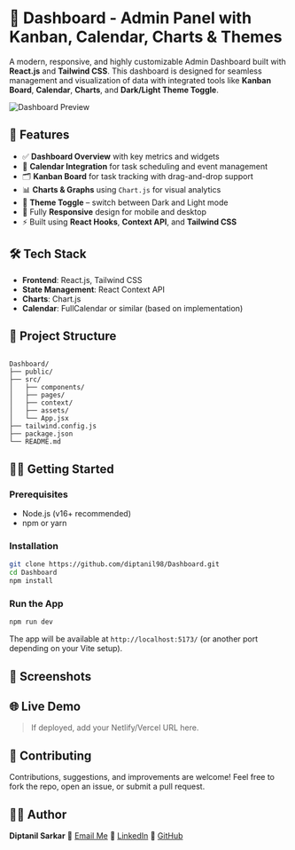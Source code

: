 
# 🧠 Dashboard - Admin Panel with Kanban, Calendar, Charts & Themes

A modern, responsive, and highly customizable Admin Dashboard built with **React.js** and **Tailwind CSS**. This dashboard is designed for seamless management and visualization of data with integrated tools like **Kanban Board**, **Calendar**, **Charts**, and **Dark/Light Theme Toggle**.

![Dashboard Preview](https://github.com/diptanil98/Dashboard/assets/your-preview-image.png)

## 🚀 Features

- ✅ **Dashboard Overview** with key metrics and widgets  
- 📅 **Calendar Integration** for task scheduling and event management  
- 🗂️ **Kanban Board** for task tracking with drag-and-drop support  
- 📊 **Charts & Graphs** using `Chart.js` for visual analytics  
- 🎨 **Theme Toggle** – switch between Dark and Light mode  
- 📱 Fully **Responsive** design for mobile and desktop  
- ⚡ Built using **React Hooks**, **Context API**, and **Tailwind CSS**

## 🛠️ Tech Stack

- **Frontend**: React.js, Tailwind CSS
- **State Management**: React Context API
- **Charts**: Chart.js
- **Calendar**: FullCalendar or similar (based on implementation)

## 📂 Project Structure

```

Dashboard/
├── public/
├── src/
│   ├── components/
│   ├── pages/
│   ├── context/
│   ├── assets/
│   └── App.jsx
├── tailwind.config.js
├── package.json
└── README.md

````

## 🧑‍💻 Getting Started

### Prerequisites

- Node.js (v16+ recommended)
- npm or yarn

### Installation

```bash
git clone https://github.com/diptanil98/Dashboard.git
cd Dashboard
npm install
````

### Run the App

```bash
npm run dev
```

The app will be available at `http://localhost:5173/` (or another port depending on your Vite setup).

## 📸 Screenshots



## 🌐 Live Demo

> If deployed, add your Netlify/Vercel URL here.

## 🤝 Contributing

Contributions, suggestions, and improvements are welcome!
Feel free to fork the repo, open an issue, or submit a pull request.



## 🙋‍♂️ Author

**Diptanil Sarkar**
📧 [Email Me](mailto:your-email@example.com)
🔗 [LinkedIn](https://www.linkedin.com/in/your-profile)
🐙 [GitHub](https://github.com/diptanil98)




